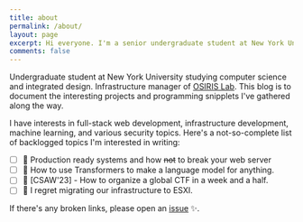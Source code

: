 ```yaml
---
title: about
permalink: /about/
layout: page
excerpt: Hi everyone. I'm a senior undergraduate student at New York University. This is the about me page.
comments: false
---
```


Undergraduate student at New York University studying computer science and integrated design. Infrastructure manager of [OSIRIS Lab](https://osiris.cyber.nyu.edu). This blog is to document the interesting projects and programming snipplets I've gathered along the way.    

I have interests in full-stack web development, infrastructure development, machine learning, and various security topics. Here's a not-so-complete list of backlogged topics I'm interested in writing:
- [ ] 🔄 Production ready systems and how ~~not~~ to break your web server
- [ ] 🤖 How to use Transformers to make a language model for anything.
- [ ] 📰 [CSAW'23] - How to organize a global CTF in a week and a half.
- [ ] 📔 I regret migrating our infrastructure to ESXI.

If there's any broken links, please open an [issue](https://github.com/davidchiii/davidchiii.github.io/issues) ✨.